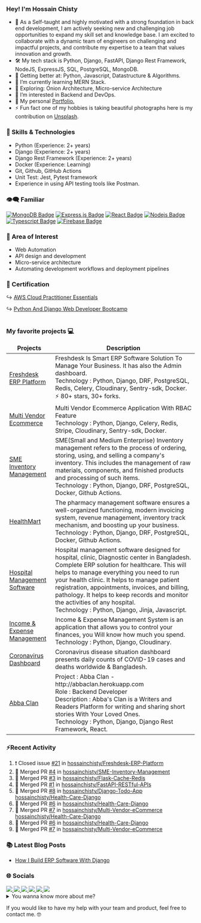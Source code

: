 ### Hey! I'm Hossain Chisty

- 💼 As a Self-taught and highly motivated with a strong foundation in back end development, I am actively seeking new and challenging job opportunities to expand my skill set and knowledge base. I am excited to collaborate with a dynamic team of engineers on challenging and impactful projects, and contribute my expertise to a team that values innovation and growth.
- 🛠️ My tech stack is Python, Django, FastAPI, Django Rest Framework, NodeJS, ExpressJS, SQL, PostgreSQL, MongoDB.
- 🦾 Getting better at: Python, Javascript, Datastructure & Algorithms.
- 🌱 I’m currently learning MERN Stack.
- 🤔 Exploring: Onion Architecture, Micro-service Architecture
- 👀 I’m interested in Backend and DevOps.
- 🔗 My personal [Portfolio.](https://chisty.netlify.app/)
- ⚡ Fun fact one of my hobbies is taking beautiful photographs here is my contribution on [Unsplash](https://unsplash.com/@hossainchisty).

### 💪 Skills & Technologies

- Python (Experience: 2+ years)
- Django (Experience: 2+ years)
- Django Rest Framework (Experience: 2+ years)
- Docker (Experience: Learning)
- Git, Github, GitHub Actions
- Unit Test: Jest, Pytest framework
- Experience in using API testing tools like Postman.
<!-- - PostgreSQL, Redis, SQL (Experience: Enough to use on projects as required) -->
<!-- - Celery, RabbitMQ (Experience: Enough to use on projects as required) -->
<!-- - Nginx (Experience: Learning) -->
<!-- - Elasticsearch (Experience: Learning) -->


### 👁‍🗨 Familiar 
[![MongoDB Badge](https://img.shields.io/badge/MongoDB-4EA94B?style=for-the-badge&logo=mongodb&logoColor=white)](#) [![Express.js Badge](https://img.shields.io/badge/Express.js-000000?style=for-the-badge&logo=express&logoColor=white)](#) [![React Badge](https://img.shields.io/badge/-React-61DBFB?style=for-the-badge&labelColor=black&logo=react&logoColor=61DBFB)](#) [![Nodejs Badge](https://img.shields.io/badge/-Nodejs-3C873A?style=for-the-badge&labelColor=black&logo=node.js&logoColor=3C873A)](#) [![Typescript Badge](https://img.shields.io/badge/-Typescript-007acc?style=for-the-badge&labelColor=black&logo=typescript&logoColor=007acc)](#) [![Firebase Badge](https://img.shields.io/badge/-Firebase-FFCB2B?style=for-the-badge&labelColor=black&logo=firebase&logoColor=FFCB2B)](#)

### 🧐 Area of Interest

- Web Automation
- API design and development
- Micro-service architecture
- Automating development workflows and deployment pipelines

### 📘 Certification

↪️ <a href="https://drive.google.com/file/d/1mvyjIoWzn59Df_kCNmbljzztrxhXswx8/view?usp=sharing" target="_blank">AWS Cloud Practitioner Essentials</a><br>

↪️ <a href="https://media-exp1.licdn.com/dms/image/D562DAQHXlE8URW68Iw/profile-treasury-image-shrink_800_800/0/1662803268423?e=1666173600&v=beta&t=_8zDO4nnZZ7pEkNdhxi0hVt0KIpr7PK1zgbb9pIOC94" target="_blank">Python And Django Web
Developer Bootcamp</a><br>
<br>

### My favorite projects 💻

<!-- Project start -->
<table>
  <thead align="center">
    <tr border: none;>
      <td><b>Projects</b></td>
      <td><b>Description</b></td>
    </tr>
  </thead>
  <tbody>
    <!-- Freshdesk Product Start -->
    <tr>
      <td><a href="https://github.com/hossainchisty/Freshdesk-ERP-Platform" target="_blank">Freshdesk ERP Platform</a>
      </td>
      <td>Freshdesk Is Smart ERP Software Solution To Manage Your Business. It has also the Admin dashboard.<br> Technology : Python, Django, DRF,
        PostgreSQL, Redis, Celery, Cloudinary, Sentry-sdk, Docker. <br> ⚡ 80+ stars, 30+ forks.
      </td>
    <tr>
    <!-- Freshdesk Product End -->
    <!-- Multivendor Product Start -->
    <tr>
      <td><a href="https://github.com/hossainchisty/Multi-Vendor-eCommerce" target="_blank">Multi Vendor Ecommerce</a>
      </td>
      <td>Multi Vendor Ecommerce Application With RBAC Feature
        <br>Technology : Python, Django, Celery, Redis, Stripe, Cloudinary, Sentry-sdk, Docker.
      </td>
    </tr>
    <!-- Multivendor Product End -->
    <!-- SME Inventory Product Start -->
    <tr>
      <td><a href="https://github.com/hossainchisty/SME-Inventory-Management" target="_blank">SME Inventory
          Management</a></td>
      <td> SME(Small and Medium Enterprise) Inventory management refers to the process of ordering, storing, using, and selling a company's inventory.
        This includes the management of raw materials, components, and finished products and processing of such items.
        <br> Technology : Python, Django, DRF, PostgreSQL, Docker, Github Actions.
      </td>
    </tr>
  <!-- SME Inventory Product End -->

  <!-- HealthMart Pharmacy Management Product Start -->
   <tr>
      <td><a href="https://github.com/hossainchisty/Pharmacare-Pharmacy-Management" target="_blank">HealthMart</a></td>
      <td>The pharmacy management software ensures a well-organized functioning, modern invoicing system, revenue management, inventory track mechanism, and boosting up your business.
        <br> Technology : Python, Django, DRF, PostgreSQL, Docker, Github Actions.
      </td>
    </tr>
  <!-- HealthMart Pharmacy Management Product End -->

   <!-- Hospital Management Software Product Start -->
   <tr>
        <td><a href="" target="_blank">Hospital Management Software</a></td>
        <td> Hospital management software designed for hospital, clinic, Diagnostic center in Bangladesh. Complete ERP solution for healthcare. This will helps to manage everything you need to run your health clinic. It helps to manage patient registration, appointments, invoices, and billing, pathology. It helps to keep records and monitor the activities of any hospital.
        <br> Technology : Python, Django, Jinja, Javascript.
      </td>
    </tr>
  <!-- Hospital Management Software Product End -->
  
  <!-- I & E Management Product Start -->
   <tr>
      <td><a href="https://github.com/hossainchisty/Income-Expense-Management" target="_blank">Income & Expense
          Management</a></td>
      <td>Income & Expense Management System is an application that allows you to control your finances, you Will know
        how much you spend.
        <br> Technology : Python, Django, Cloudinary.
      </td>
    </tr>
  <!-- I & E Management Product End -->

  <!-- Coronavirus Dashboard Start -->
   <tr>
      <td><a href="https://github.com/hossainchisty/covid19-dashboard" target="_blank">Coronavirus Dashboard</a></td>
      <td>Coronavirus disease situation dashboard presents daily counts of COVID-19 cases and deaths worldwide &
        Bangladesh.</td>
      </td>
    </tr>
  <!-- Coronavirus Dashboard End -->

  <!-- Abba Clan Start -->
   <tr>
      <td><a href="http://abbaclan.herokuapp.com" target="_blank">Abba Clan</a></td>
      <td> Project : Abba Clan - http://abbaclan.herokuapp.com
        <br> Role : Backend Developer
        <br> Description : Abba's Clan is a Writers and Readers Platform for writing and sharing short stories With Your
        Loved Ones.
        <br> Technology : Python, Django, Django Rest Framework, React.
      </td>
  </tr>
  <!-- Abba Clan End -->

  </tbody>
</table>
<!-- Project end -->

### ⚡Recent Activity

<!--START_SECTION:activity-->

1. ❗️ Closed issue [#21](https://github.com/hossainchisty/Freshdesk-ERP-Platform/issues/21) in [hossainchisty/Freshdesk-ERP-Platform](https://github.com/hossainchisty/Freshdesk-ERP-Platform)
2. 🎉 Merged PR [#4](https://github.com/hossainchisty/SME-Inventory-Management/pull/4) in [hossainchisty/SME-Inventory-Management](https://github.com/hossainchisty/SME-Inventory-Management)
3. 🎉 Merged PR [#3](https://github.com/hossainchisty/Flask-Cache-Redis/pull/3) in [hossainchisty/Flask-Cache-Redis](https://github.com/hossainchisty/Flask-Cache-Redis)
4. 🎉 Merged PR [#1](https://github.com/hossainchisty/FastAPI-RESTful-APIs/pull/1) in [hossainchisty/FastAPI-RESTful-APIs](https://github.com/hossainchisty/FastAPI-RESTful-APIs)
5. 🎉 Merged PR [#8](https://github.com/hossainchisty/Django-Todo-App/pull/8) in [hossainchisty/Django-Todo-App](https://github.com/hossainchisty/Django-Todo-App)
   [hossainchisty/Health-Care-Django](https://github.com/hossainchisty/Health-Care-Django)
4. 🎉 Merged PR [#6](https://github.com/hossainchisty/Health-Care-Django/pull/6) in
   [hossainchisty/Health-Care-Django](https://github.com/hossainchisty/Health-Care-Django)
5. 🎉 Merged PR [#7](https://github.com/hossainchisty/Multi-Vendor-eCommerce/pull/7) in
   [hossainchisty/Multi-Vendor-eCommerce](https://github.com/hossainchisty/Multi-Vendor-eCommerce)
   [hossainchisty/Health-Care-Django](https://github.com/hossainchisty/Health-Care-Django)
6. 🎉 Merged PR [#6](https://github.com/hossainchisty/Health-Care-Django/pull/6) in
   [hossainchisty/Health-Care-Django](https://github.com/hossainchisty/Health-Care-Django)
7. 🎉 Merged PR [#7](https://github.com/hossainchisty/Multi-Vendor-eCommerce/pull/7) in
[hossainchisty/Multi-Vendor-eCommerce](https://github.com/hossainchisty/Multi-Vendor-eCommerce)
<!--END_SECTION:activity-->

### 📚 Latest Blog Posts

<!-- BLOG-POST-LIST:START -->
- [How I Build ERP Software With Django](https://dev.to/hossainchisty/how-i-build-erp-software-with-django-2p23)
<!-- BLOG-POST-LIST:END -->

<!-- Connect start -->

### 🌐 Socials

<a class="header-badge" target="_blank" href="https://www.linkedin.com/in/hossainchisty/">
  <img src="https://img.shields.io/badge/style--5eba00.svg?label=LinkedIn&logo=linkedin&style=social">
</a>

<a class="header-badge" target="_blank" href="https://www.facebook.com/hossain.chisty11">
  <img src="https://img.shields.io/badge/style--5eba00.svg?label=Facebook&logo=Facebook&style=social">
</a>

<a class="header-badge" target="_blank" href="https://www.instagram.com/hossain.chisty/">
  <img src="https://img.shields.io/badge/style--5eba00.svg?label=Instagram&logo=Instagram&style=social">
</a>

<a class="header-badge" target="_blank" href="https://twitter.com/hossainchisty11">
  <img src="https://img.shields.io/badge/style--5eba00.svg?label=Twitter&logo=Twitter&style=social">
</a>

<a class="header-badge" target="_blank" href="https://unsplash.com/@hossainchisty">
  <img src="https://img.shields.io/badge/style--5eba00.svg?label=Unsplash&logo=Unsplash&style=social">
</a>

<a class="header-badge" target="_blank" href="mailto:hossain.chisty11@gmail.com">
  <img src="https://img.shields.io/badge/style--5eba00.svg?label=Gmail&logo=Gmail&style=social">
</a>
<!-- Connect end -->

<!-- Summary start -->
<details>
  <summary>
    You wanna know more about me?
  </summary>

  <br>
  I'm a Software Developer with a focus on backend. enthusiastic learner i love to learn things on the way and implement
  it solve real life problems.
  I am always enthusiastic about new technologies and eager to work on a challenging project.
  <br>
  Building backend with Python, Django, Django Rest Framework, PostgreSQL, Docker, Celery, Redis.

#### Github Stats

  <p align="left">
    <img width="500px"
      src="https://github-readme-stats.vercel.app/api?username=hossainchisty&show_icons=true&theme=midnight-purple&line_height=25&hide=stars">
  </p>

#### Profile Visits

  <p align="left">
    <img width="230px" src="https://profile-counter.glitch.me/hossainchisty/count.svg" />
  </p>

</details>
<!-- Summary end -->

If you would like to have my help with your team and product, feel free to contact me. 🤓
